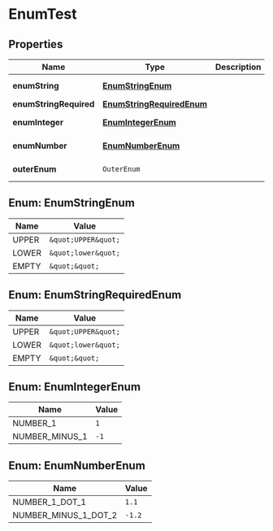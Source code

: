 

# EnumTest


## Properties

Name | Type | Description | Notes
------------ | ------------- | ------------- | -------------
**enumString** | [**EnumStringEnum**](#EnumStringEnum) |  |  [optional property]
**enumStringRequired** | [**EnumStringRequiredEnum**](#EnumStringRequiredEnum) |  | 
**enumInteger** | [**EnumIntegerEnum**](#EnumIntegerEnum) |  |  [optional property]
**enumNumber** | [**EnumNumberEnum**](#EnumNumberEnum) |  |  [optional property]
**outerEnum** | `OuterEnum` |  |  [optional property]



## Enum: EnumStringEnum

Name | Value
---- | -----
UPPER | `&quot;UPPER&quot;`
LOWER | `&quot;lower&quot;`
EMPTY | `&quot;&quot;`


## Enum: EnumStringRequiredEnum

Name | Value
---- | -----
UPPER | `&quot;UPPER&quot;`
LOWER | `&quot;lower&quot;`
EMPTY | `&quot;&quot;`


## Enum: EnumIntegerEnum

Name | Value
---- | -----
NUMBER_1 | `1`
NUMBER_MINUS_1 | `-1`


## Enum: EnumNumberEnum

Name | Value
---- | -----
NUMBER_1_DOT_1 | `1.1`
NUMBER_MINUS_1_DOT_2 | `-1.2`





